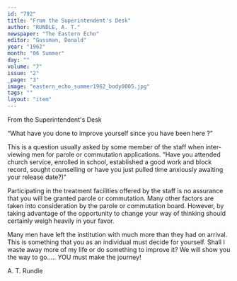```yaml
---
id: "792"
title: "From the Superintendent's Desk"
author: "RUNDLE, A. T."
newspaper: "The Eastern Echo"
editor: "Gussman, Donald"
year: "1962"
month: "06 Summer"
day: ""
volume: "7"
issue: "2"
_page: "3"
image: "eastern_echo_summer1962_body0005.jpg"
tags: ""
layout: "item"
---
```

From
the
Superintendent's 
Desk

“What have you done to improve yourself since you have been here ?”

This is a question usually asked by some member of the staff when inter-
viewing men for parole or commutation applications. “Have you attended
church service, enrolled in school, established a good work and block record,
sought counselling or have you just pulled time anxiously awaiting your release
date?)"

Participating in the treatment facilities offered by the staff is no assurance
that you will be granted parole or commutation. Many other factors are taken
into consideration by the parole or commutation board. However, by taking
advantage of the opportunity to change your way of thinking should certainly
weigh heavily in your favor.

Many men have left the institution with much more than they had on arrival.
This is something that you as an individual must decide for yourself. Shall I
waste away more of my life or do something to improve it? We will show you
the way to go..... YOU must make the journey!

A. T. Rundle
